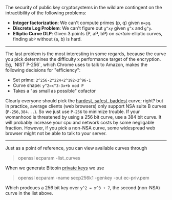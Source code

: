 The security of public key cryptosystems in the wild are contingent on the intractibility of the following problems:    

* __Integer factorization__: We can't compute primes (p, q) given `n=pq`. 
* __Discrete Log Problem__: We can't figure out `g^xy` given `g^x` and `g^y`. 
* __Elliptic Curve DLP__: Given 3 points (P, aP, bP) on *certain* elliptic curves, finding `abP` without  (a, b) is hard. 
<hr>
The last problem is the most interesting in some regards, because the curve you pick determines the difficulty x performance target of the encryption. Eg, `NIST P-256`, which Chrome uses to talk to Amazon, makes the following decisions for "efficiency":    

* Set prime: `2^256-2^224+2^192+2^96-1`
* Curve shape: `y^2=x^3-3x+b mod P` 
* Takes a "as small as possible" cofactor

Clearly everyone should pick the [hardest, safest, baddest](http://safecurves.cr.yp.to/) curve; right? but in practice, average clients (web browsers) only support NSA suite B curves (`P-256,384...`). So we just use `P-256` to minimize trouble. If your womanhood is threatened by using a 256 bit curve, use a 384 bit curve. It will probably increase your cpu and network costs by some negligable fraction. However, if you pick a non-NSA curve, some widespread web browser might not be able to talk to your server.
<hr>
Just as a point of reference, you can view available curves through

> openssl ecparam -list_curves

When we generate Bitcoin [private keys](https://davidederosa.com/basic-blockchain-programming/elliptic-curve-keys/) we use
> openssl ecparam -name secp256k1 -genkey -out ec-priv.pem

Which prodcues a 256 bit key over `y^2 = x^3 + 7`, the second (non-NSA) curve in the list above. 


